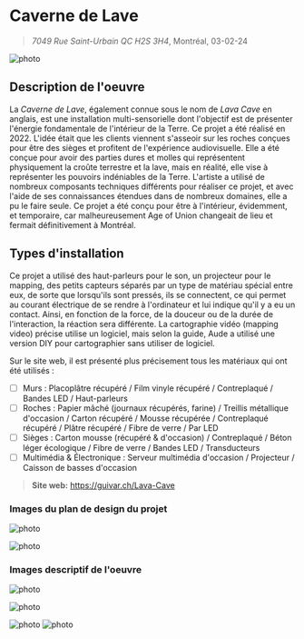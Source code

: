 # Caverne de Lave
> *7049 Rue Saint-Urbain QC H2S 3H4*, Montréal, 03-02-24
 
![photo](media/caverne_vue_entiere.jpg)

## Description de l'oeuvre
La *Caverne de Lave*, également connue sous le nom de *Lava Cave* en anglais, est une installation multi-sensorielle dont l'objectif est de présenter l'énergie fondamentale de l'intérieur de la Terre. Ce projet a été réalisé en 2022. L'idée était que les clients viennent s'asseoir sur les roches conçues pour être des sièges et profitent de l'expérience audiovisuelle. Elle a été conçue pour avoir des parties dures et molles qui représentent physiquement la croûte terrestre et la lave, mais en réalité, elle vise à représenter les pouvoirs indéniables de la Terre. L'artiste a utilisé de nombreux composants techniques différents pour réaliser ce projet, et avec l'aide de ses connaissances étendues dans de nombreux domaines, elle a pu le faire seule. Ce projet a été conçu pour être à l'intérieur, évidemment, et temporaire, car malheureusement Age of Union changeait de lieu et fermait définitivement à Montréal.

## Types d'installation
Ce projet a utilisé des haut-parleurs pour le son, un projecteur pour le mapping, des petits capteurs séparés par un type de matériau spécial entre eux, de sorte que lorsqu'ils sont pressés, ils se connectent, ce qui permet au courant électrique de se rendre à l'ordinateur et lui indique qu'il y a eu un contact. Ainsi, en fonction de la force, de la douceur ou de la durée de l'interaction, la réaction sera différente. La cartographie vidéo (mapping video) précise utilise un logiciel, mais selon la guide, Aude a utilisé une version DIY pour cartographier sans utiliser de logiciel. 

Sur le site web, il est présenté plus précisement tous les matériaux qui ont été utilisés :
- [ ] Murs : Placoplâtre récupéré / Film vinyle récupéré / Contreplaqué / Bandes LED / Haut-parleurs
- [ ] Roches : Papier mâché (journaux récupérés, farine) / Treillis métallique d'occasion / Carton récupéré / Mousse récupérée / Contreplaqué récupéré / Plâtre récupéré / Fibre de verre / Par LED
- [ ] Sièges : Carton mousse (récupéré & d'occasion) / Contreplaqué / Béton léger écologique / Fibre de verre / Bandes LED / Transducteurs
- [ ] Multimédia & Électronique : Serveur multimédia d'occasion / Projecteur / Caisson de basses d'occasion

> **Site web:** https://guivar.ch/Lava-Cave

### Images du plan de design du projet
![photo](media/caverne_pre_prod.jpg)

![photo](media/caverne_plan.jpg)


### Images descriptif de l'oeuvre

![photo](media/caverne_cartel.jpg)

![photo](media/caverne_lava_description.jpg)

![photo](media/caverne_lumiere.jpg) ![photo](media/caverne_technique_essai.jpg)


